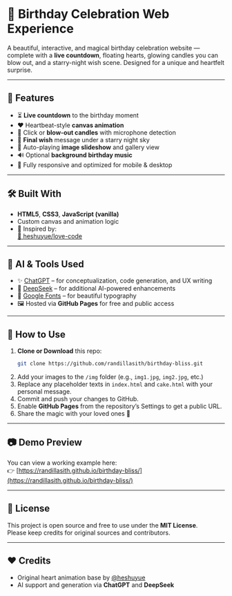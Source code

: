 # 🎂 Birthday Celebration Web Experience

A beautiful, interactive, and magical birthday celebration website — complete with a **live countdown**, floating hearts, glowing candles you can blow out, and a starry-night wish scene. Designed for a unique and heartfelt surprise.

---

## 🌟 Features

- ⏳ **Live countdown** to the birthday moment
- ❤️ Heartbeat-style **canvas animation**
- 🎂 Click or **blow-out candles** with microphone detection
- 🌌 **Final wish** message under a starry night sky
- 📸 Auto-playing **image slideshow** and gallery view
- 🔊 Optional **background birthday music**
- 📱 Fully responsive and optimized for mobile & desktop

---

## 🛠️ Built With

- **HTML5**, **CSS3**, **JavaScript (vanilla)**
- Custom canvas and animation logic
- 🎨 Inspired by:  
  [💖 heshuyue/love-code](https://github.com/heshuyue/love-code)

---

## 🤖 AI & Tools Used

- ✨ [ChatGPT](https://chat.openai.com) – for conceptualization, code generation, and UX writing  
- 🧠 [DeepSeek](https://github.com/deepseek-ai) – for additional AI-powered enhancements  
- 🎨 [Google Fonts](https://fonts.google.com) – for beautiful typography  
- 🖼️ Hosted via **GitHub Pages** for free and public access  

---

## 🚀 How to Use

1. **Clone or Download** this repo:
   ```bash
   git clone https://github.com/randillasith/birthday-bliss.git
   ```
2. Add your images to the `/img` folder (e.g., `img1.jpg`, `img2.jpg`, etc.)
3. Replace any placeholder texts in `index.html` and `cake.html` with your personal message.
4. Commit and push your changes to GitHub.
5. Enable **GitHub Pages** from the repository’s Settings to get a public URL.
6. Share the magic with your loved ones 💖

---

## 📷 Demo Preview

You can view a working example here:  
👉 [https://randillasith.github.io/birthday-bliss/](https://randillasith.github.io/birthday-bliss/)

---

## 📄 License

This project is open source and free to use under the **MIT License**.  
Please keep credits for original sources and contributors.

---

## ❤️ Credits

- Original heart animation base by [@heshuyue](https://github.com/heshuyue/love-code)
- AI support and generation via **ChatGPT** and **DeepSeek**
